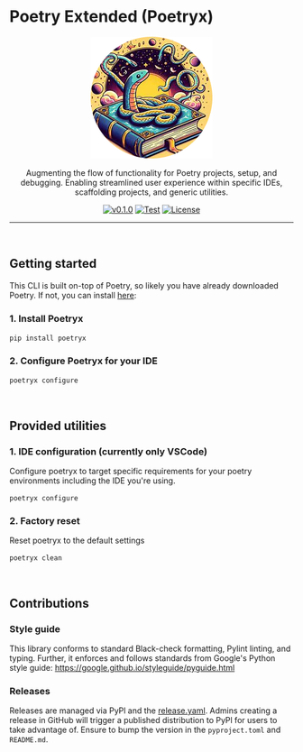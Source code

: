 # Poetry Extended (Poetryx)

<p align="center">
  <img src="https://raw.githubusercontent.com/nachatz/poetryx/master/docs/img/poetryx.jpg">
</p>

<p align="center">
Augmenting the flow of functionality for Poetry projects, setup, and debugging. Enabling streamlined user experience within specific IDEs, scaffolding projects, and generic utilities.
</p>

<div align="center">

[![v0.1.0](https://img.shields.io/badge/version-v0.1.0-blue.svg)](https://github.com/nachatz/poetryx)
[![Test](https://github.com/nachatz/poetryx/actions/workflows/validate.yaml/badge.svg)](https://github.com/nachatz/poetryx/actions/workflows/validate.yaml)
[![License](https://img.shields.io/badge/license-Apache%202-brightgreen.svg)](https://github.com/nachatz/poetryx/blob/master/LICENSE.txt)

</div>

---

&nbsp; 
## Getting started

This CLI is built on-top of Poetry, so likely you have already downloaded Poetry. If not, you can install [here](https://python-poetry.org/docs/):

### 1. Install Poetryx

```shell 
pip install poetryx
```
### 2. Configure Poetryx for your IDE

```shell
poetryx configure
```

&nbsp; 
## Provided utilities 

### 1. IDE configuration (**currently only VSCode**)
Configure poetryx to target specific requirements for your poetry environments including the IDE you're using.
```shell
poetryx configure
```

### 2. Factory reset
Reset poetryx to the default settings
```shell
poetryx clean
```

&nbsp;
## Contributions

### Style guide

This library conforms to standard Black-check formatting, Pylint linting, and typing. Further, it enforces and follows standards from Google's Python style guide: https://google.github.io/styleguide/pyguide.html

### Releases

Releases are managed via PyPl and the [release.yaml](.github/workflows/release.yaml). Admins creating a release in GitHub will trigger a published distribution to PyPl for users to take advantage of. Ensure to bump the version in the `pyproject.toml` and `README.md`.